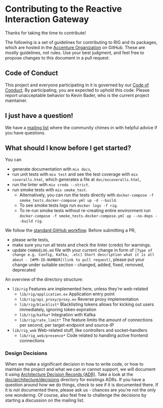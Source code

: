 # Contributing to the Reactive Interaction Gateway

Thanks for taking the time to contribute!

The following is a set of guidelines for contributing to RIG and its packages, which are hosted
in the [Accenture Organization](https://github.com/accenture) on GitHub. These are mostly
guidelines, not rules. Use your best judgment, and feel free to propose changes to this document
in a pull request.

## Code of Conduct

This project and everyone participating in it is governed by our
[Code of Conduct](CODE_OF_CONDUCT.md). By participating, you are expected to uphold this code.
Please report unacceptable behavior to Kevin Bader, who is the current project maintainer.

## I just have a question!

We have a [mailing list](https://groups.google.com/d/forum/reactive-interaction-gateway) where
the community chimes in with helpful advice if you have questions.

## What should I know before I get started?

You can
- generate documentation with `mix docs`,
- run unit tests with `mix test` and see the test coverage with
  `mix coveralls.html`, which generates a file at `doc/excoveralls.html`,
- run the linter with `mix credo --strict`.
- run smoke tests with `mix smoke_test`.
  - Alternatively, you can run the tests directly with `docker-compose -f smoke_tests.docker-compose.yml up -d --build`.
  - To see smoke tests logs run `docker logs -f rig`.
  - To re-run smoke tests without re-creating entire environment run `docker-compose -f smoke_tests.docker-compose.yml up --no-deps --build rig`.

We follow the [standard GitHub workflow](https://guides.github.com/introduction/flow/).
Before submitting a PR,
- please write tests,
- make sure you run all tests and check the linter (credo) for warnings.
- update `CHANGELOG.md` file with your current change in form of `[Type of change e.g. Config, Kafka, .etc] Short description what it is all about - [#PR-ID-NUMBER](link to pull request)`, please put your change under suitable section - changed, added, fixed, removed, deprecated

An overview of the directory structure:
- `lib/rig`
  Features are implemented here, unless they're web-related
  - `lib/rig/application.ex`
    Application entry point
  - `lib/rig/api_proxy/proxy.ex`
    Reverse proxy implementation
  - `lib/rig/blacklist*`
    Blacklisting tokens allows for kicking out users immediately, ignoring token expiration
  - `lib/rig/kafka*`
    Integration with Kafka
  - `lib/rig/rate_limit*`
    The feature limits the amount of connections per second, per target-endpoint and source-IP
- `lib/rig_web`
  Web-related stuff, like controllers and socket-handlers
  - `lib/rig_web/presence*`
    Code related to handling active frontend connections

### Design Decisions
When we make a significant decision in how to write code, or how to maintain the project and
what we can or cannot support, we will document it using
[Architecture Decision Records (ADR)](http://thinkrelevance.com/blog/2011/11/15/documenting-architecture-decisions).
Take a look at the [doc/architecture/decisions](doc/architecture/decisions/) directory for
existings ADRs. If you have a question around how we do things, check to see if it is documented
there. If it is *not* documented there, please ask us - chances are you're not the only one
wondering. Of course, also feel free to challenge the decisions by starting a discussion on the
mailing list.
